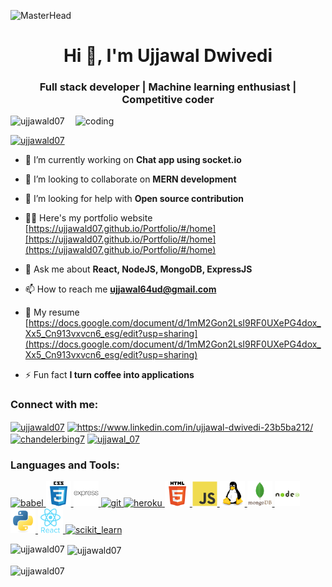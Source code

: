 ![MasterHead](https://i0.wp.com/www.smerin.com/static/565c8b3670db248e0bdc848176270d6a/9397f/websites-banner.jpg)
<h1 align="center">Hi 👋, I'm Ujjawal Dwivedi</h1>
<h3 align="center">Full stack developer | Machine learning enthusiast | Competitive coder</h3>
<img align="right" alt="coding" width="400" src="https://user-images.githubusercontent.com/69011963/137184767-79a13ec7-1bb3-4341-a6da-3a149c9c159a.gif"

<p align="left"> <img src="https://komarev.com/ghpvc/?username=ujjawald07&label=Profile%20views&color=0e75b6&style=flat" alt="ujjawald07" /> </p>

<p align="left"> <a href="https://twitter.com/ujjawald07" target="blank"><img src="https://img.shields.io/twitter/follow/ujjawald07?logo=twitter&style=for-the-badge" alt="ujjawald07" /></a> </p>

- 🔭 I’m currently working on **Chat app using socket.io**

- 👯 I’m looking to collaborate on **MERN development**

- 🤝 I’m looking for help with **Open source contribution**

- 👨‍💻 Here's my portfolio website [https://ujjawald07.github.io/Portfolio/#/home][https://ujjawald07.github.io/Portfolio/#/home](https://ujjawald07.github.io/Portfolio/#/home)

- 💬 Ask me about **React, NodeJS, MongoDB, ExpressJS**

- 📫 How to reach me **ujjawal64ud@gmail.com**

- 📄 My resume [https://docs.google.com/document/d/1mM2Gon2LsI9RF0UXePG4dox_Xx5_Cn913vxvcn6_esg/edit?usp=sharing](https://docs.google.com/document/d/1mM2Gon2LsI9RF0UXePG4dox_Xx5_Cn913vxvcn6_esg/edit?usp=sharing)

- ⚡ Fun fact **I turn coffee into applications**

<h3 align="left">Connect with me:</h3>
<p align="left">
<a href="https://twitter.com/ujjawald07" target="blank"><img align="center" src="https://raw.githubusercontent.com/rahuldkjain/github-profile-readme-generator/master/src/images/icons/Social/twitter.svg" alt="ujjawald07" height="30" width="40" /></a>
<a href="https://linkedin.com/in/https://www.linkedin.com/in/ujjawal-dwivedi-23b5ba212/" target="blank"><img align="center" src="https://raw.githubusercontent.com/rahuldkjain/github-profile-readme-generator/master/src/images/icons/Social/linked-in-alt.svg" alt="https://www.linkedin.com/in/ujjawal-dwivedi-23b5ba212/" height="30" width="40" /></a>
<a href="https://www.codechef.com/users/chandelerbing7" target="blank"><img align="center" src="https://cdn.jsdelivr.net/npm/simple-icons@3.1.0/icons/codechef.svg" alt="chandelerbing7" height="30" width="40" /></a>
<a href="https://www.leetcode.com/ujjawal_07" target="blank"><img align="center" src="https://raw.githubusercontent.com/rahuldkjain/github-profile-readme-generator/master/src/images/icons/Social/leet-code.svg" alt="ujjawal_07" height="30" width="40" /></a>
</p>

<h3 align="left">Languages and Tools:</h3>
<p align="left"> <a href="https://babeljs.io/" target="_blank" rel="noreferrer"> <img src="https://www.vectorlogo.zone/logos/babeljs/babeljs-icon.svg" alt="babel" width="40" height="40"/> </a> <a href="https://www.w3schools.com/css/" target="_blank" rel="noreferrer"> <img src="https://raw.githubusercontent.com/devicons/devicon/master/icons/css3/css3-original-wordmark.svg" alt="css3" width="40" height="40"/> </a> <a href="https://expressjs.com" target="_blank" rel="noreferrer"> <img src="https://raw.githubusercontent.com/devicons/devicon/master/icons/express/express-original-wordmark.svg" alt="express" width="40" height="40"/> </a> <a href="https://git-scm.com/" target="_blank" rel="noreferrer"> <img src="https://www.vectorlogo.zone/logos/git-scm/git-scm-icon.svg" alt="git" width="40" height="40"/> </a> <a href="https://heroku.com" target="_blank" rel="noreferrer"> <img src="https://www.vectorlogo.zone/logos/heroku/heroku-icon.svg" alt="heroku" width="40" height="40"/> </a> <a href="https://www.w3.org/html/" target="_blank" rel="noreferrer"> <img src="https://raw.githubusercontent.com/devicons/devicon/master/icons/html5/html5-original-wordmark.svg" alt="html5" width="40" height="40"/> </a> <a href="https://developer.mozilla.org/en-US/docs/Web/JavaScript" target="_blank" rel="noreferrer"> <img src="https://raw.githubusercontent.com/devicons/devicon/master/icons/javascript/javascript-original.svg" alt="javascript" width="40" height="40"/> </a> <a href="https://www.linux.org/" target="_blank" rel="noreferrer"> <img src="https://raw.githubusercontent.com/devicons/devicon/master/icons/linux/linux-original.svg" alt="linux" width="40" height="40"/> </a> <a href="https://www.mongodb.com/" target="_blank" rel="noreferrer"> <img src="https://raw.githubusercontent.com/devicons/devicon/master/icons/mongodb/mongodb-original-wordmark.svg" alt="mongodb" width="40" height="40"/> </a> <a href="https://nodejs.org" target="_blank" rel="noreferrer"> <img src="https://raw.githubusercontent.com/devicons/devicon/master/icons/nodejs/nodejs-original-wordmark.svg" alt="nodejs" width="40" height="40"/> </a> <a href="https://www.python.org" target="_blank" rel="noreferrer"> <img src="https://raw.githubusercontent.com/devicons/devicon/master/icons/python/python-original.svg" alt="python" width="40" height="40"/> </a> <a href="https://reactjs.org/" target="_blank" rel="noreferrer"> <img src="https://raw.githubusercontent.com/devicons/devicon/master/icons/react/react-original-wordmark.svg" alt="react" width="40" height="40"/> </a> <a href="https://scikit-learn.org/" target="_blank" rel="noreferrer"> <img src="https://upload.wikimedia.org/wikipedia/commons/0/05/Scikit_learn_logo_small.svg" alt="scikit_learn" width="40" height="40"/> </a> </p>

<p><img align="left" src="https://github-readme-stats.vercel.app/api/top-langs?username=ujjawald07&show_icons=true&locale=en&layout=compact" alt="ujjawald07" /></p>

<p>&nbsp;<img align="center" src="https://github-readme-stats.vercel.app/api?username=ujjawald07&show_icons=true&locale=en" alt="ujjawald07" /></p>

<p><img align="center" src="https://github-readme-streak-stats.herokuapp.com/?user=ujjawald07&" alt="ujjawald07" /></p>
